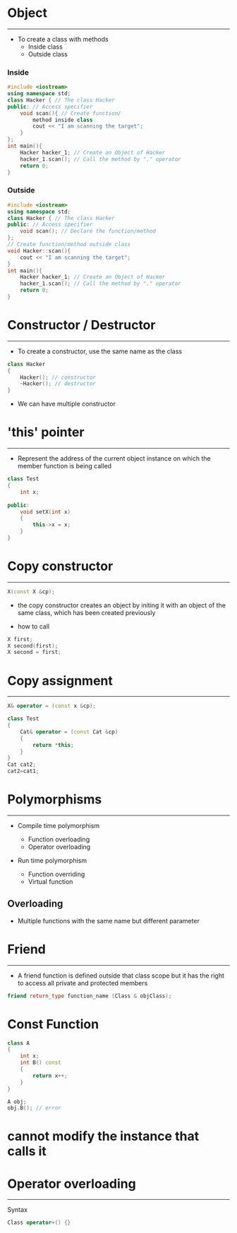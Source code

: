 # Object
---
- To create a class with methods
	- Inside class
	- Outside class
### Inside
```c++
#include <iostream>
using namespace std;
class Hacker { // The class Hacker
public: // Access specifier
	void scan(){ // Create function/
		method inside class
		cout << "I am scanning the target";
	}
};
int main(){
	Hacker hacker_1; // Create an Object of Hacker
	hacker_1.scan(); // Call the method by "." operator
	return 0;
}
```

### Outside
```c++
#include <iostream>
using namespace std;
class Hacker { // The class Hacker
public: // Access specifier
	void scan(); // Declare the function/method
};
// Create function/method outside class
void Hacker::scan(){
	cout << "I am scanning the target";
}
int main(){
	Hacker hacker_1; // Create an Object of Hacker
	hacker_1.scan(); // Call the method by "." operator
	return 0;
}
```

# Constructor / Destructor
---
- To create a constructor, use the same name as the class 
```c++
class Hacker
{
	Hacker(); // constructor
	~Hacker(); // destructor
}
```

- We can have multiple constructor


# 'this' pointer
---
- Represent the address of the current object instance on which the member function is being called
```c++
class Test
{
	int x;
	
public:
	void setX(int x)
	{
		this->x = x;
	}	
}
```


# Copy constructor
---
```c++
X(const X &cp);
```
- the copy constructor creates an object by initing it with an object of the same class, which has been created previously

- how to call
```c++
X first;
X second(first);
X second = first;
```


# Copy assignment
---
```c++
X& operator = (const x &cp);

class Test
{
	Cat& operator = (const Cat &cp) 
	{ 
		return *this;
	}
}
Cat cat2;
cat2=cat1;
```


# Polymorphisms
----
- Compile time polymorphism
	- Function overloading
	- Operator overloading

- Run time polymorphism
	- Function overriding
	- Virtual function

## Overloading
- Multiple functions with the same name but different parameter


# Friend
---
- A friend function is defined outside that class scope but it has the right to access all private and protected members
```c++
friend return_type function_name (Class & objClass);
```

# Const Function
```c++
class A
{
	int x;
	int B() const
	{
		return x++;
	}
}

A obj;
obj.B(); // error
```
cannot modify the instance that calls it
=======

# Operator overloading
---
Syntax
```c++
Class operator+() {}
```

